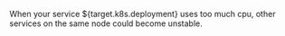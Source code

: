 When your service ${target.k8s.deployment} uses too much cpu, other services on the same node could become unstable.
